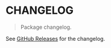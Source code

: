 # CHANGELOG

> Package changelog.

See [GitHub Releases](https://github.com/stdlib-js/math-iter-special-erfcinv/releases) for the changelog.